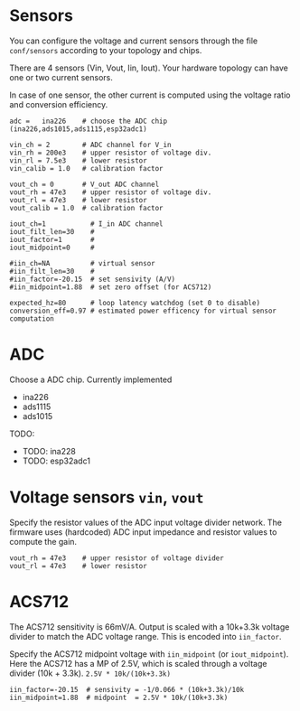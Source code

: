# Sensors

You can configure the voltage and current sensors through the file `conf/sensors` according to your topology and chips.

There are 4 sensors (Vin, Vout, Iin, Iout). Your hardware topology can have one or two current sensors.

In case of one sensor, the other current is computed using the voltage ratio and conversion efficiency.

```
adc =   ina226    # choose the ADC chip (ina226,ads1015,ads1115,esp32adc1)

vin_ch = 2        # ADC channel for V_in
vin_rh = 200e3    # upper resistor of voltage div.
vin_rl = 7.5e3    # lower resistor
vin_calib = 1.0   # calibration factor

vout_ch = 0       # V_out ADC channel
vout_rh = 47e3    # upper resistor of voltage div.
vout_rl = 47e3    # lower resistor
vout_calib = 1.0  # calibration factor

iout_ch=1           # I_in ADC channel
iout_filt_len=30    #
iout_factor=1       #
iout_midpoint=0     #

#iin_ch=NA          # virtual sensor
#iin_filt_len=30    #
#iin_factor=-20.15  # set sensivity (A/V)
#iin_midpoint=1.88  # set zero offset (for ACS712)

expected_hz=80      # loop latency watchdog (set 0 to disable)
conversion_eff=0.97 # estimated power efficency for virtual sensor computation

```

# ADC

Choose a ADC chip. Currently implemented

* ina226
* ads1115
* ads1015

TODO:

* TODO: ina228
* TODO: esp32adc1

# Voltage sensors `vin`, `vout`

Specify the resistor values of the ADC input voltage divider network.
The firmware uses (hardcoded) ADC input impedance and resistor values to compute the gain.

```
vout_rh = 47e3    # upper resistor of voltage divider
vout_rl = 47e3    # lower resistor
```

# ACS712

The ACS712 sensitivity is 66mV/A. Output is scaled with a 10k+3.3k voltage divider to match the ADC voltage range.
This is encoded into `iin_factor`.

Specify the ACS712 midpoint voltage with `iin_midpoint` (or `iout_midpoint`).
Here the ACS712 has a MP of 2.5V, which is scaled through a voltage divider (10k + 3.3k).
`2.5V * 10k/(10k+3.3k)`

```
iin_factor=-20.15  # sensivity = -1/0.066 * (10k+3.3k)/10k
iin_midpoint=1.88  # midpoint  = 2.5V * 10k/(10k+3.3k)
```
